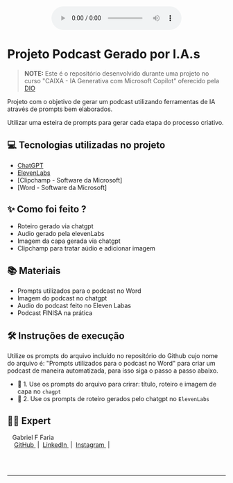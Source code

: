 <div align="center">
    <audio src="output/podcast_editado.MP3" controls title="Podcast editado"></audio>
</div>

# Projeto Podcast Gerado por I.A.s


 > **NOTE:** Este é o repositório desenvolvido durante uma projeto no curso "CAIXA - IA Generativa com Microsoft Copilot" oferecido pela [DIO](https://dio.me)

Projeto com o objetivo de gerar um podcast utilizando ferramentas de IA através de prompts bem elaborados.

Utilizar uma esteira de prompts para gerar cada etapa do processo criativo.

## 💻 Tecnologias utilizadas no projeto

- [ChatGPT](https://chat.openai.com/) 
- [ElevenLabs](https://beta.elevenlabs.io/)
- [Clipchamp - Software da Microsoft]
- [Word - Software da Microsoft]

## ✨ Como foi feito ?

- Roteiro gerado via chatgpt
- Audio gerado pela elevenLabs
- Imagem da capa gerada via chatgpt
- Clipchamp para tratar aúdio e adicionar imagem

## 📚 Materiais

- Prompts utilizados para o podcast no Word
- Imagem do podcast no chatgpt
- Audio do podcast feito no Eleven Labas 
- Podcast FINISA na prática


## 🛠️ Instruções de execução

Utilize os prompts do arquivo incluído no repositório do Github cujo nome do arquivo é: "Prompts utilizados para o podcast no Word" para criar um podcast de maneira automatizada, para isso siga o passo a passo abaixo.

- 🤖 1. Use os prompts do arquivo para crirar: título, roteiro e imagem de capa no `chagpt`
- 🤖 2. Use os prompts de roteiro gerados pelo chatgpt no  `ElevenLabs`

## 👨‍💻 Expert

<p>
    <p>&nbsp&nbsp&nbspGabriel F Faria<br>
    &nbsp&nbsp&nbsp
    <a 
        href="https://github.com/gafefa1">
        GitHub
    </a>
    &nbsp;|&nbsp;
    <a 
        href="www.linkedin.com/in/felipe-exe">
        LinkedIn
    </a>
    &nbsp;|&nbsp;
    <a 
        href="https://www.instagram.com/faria1495.exe/">
        Instagram
    </a>
    &nbsp;|&nbsp;</p>
</p>
<br/><br/>
<p>

---


